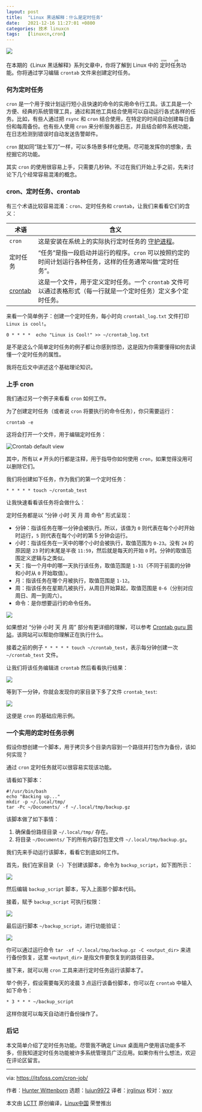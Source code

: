 ```yaml
---
layout: post
title:	"Linux 黑话解释：什么是定时任务"
date:	2021-12-16 11:27:01 +0800 
categories:	技术 linuxcn 
tags:	[linuxcn,cron]
---
```



![](/Asserts/Images/album/202112/16/112554pna46aemuh84ta3m.jpg)


在本期的《Linux 黑话解释》系列文章中，你将了解到 Linux 中的<ruby> 定时任务 <rt>  cron job </rt></ruby>功能。你将通过学习编辑 `crontab` 文件来创建定时任务。


### 何为定时任务


`cron` 是一个用于按计划运行短小且快速的命令的实用命令行工具。该工具是一个方便、经典的系统管理工具，通过和其他工具结合使用可以自动运行各式各样的任务。比如，有些人通过把 `rsync` 和 `cron` 结合使用，在特定的时间自动创建每日备份和每周备份。也有些人使用 `cron` 来分析服务器日志，并且结合邮件系统功能，在日志检测到错误时自动发送告警邮件。


`cron` 就如同“瑞士军刀”一样，可以多场景多样化使用。尽可能发挥你的想象，去挖掘它的功能。


其实 `cron` 的使用很容易上手，只需要几秒钟。不过在我们开始上手之前，先来讨论下几个经常容易混淆的概念。


### cron、定时任务、crontab


有三个术语比较容易混淆：`cron`、定时任务和 `crontab`，让我们来看看它们的含义：




| 术语 | 含义 |
| --- | --- |
| `cron` | 这是安装在系统上的实际执行定时任务的 [守护进程](https://itsfoss.com/linux-daemons/)。 |
| 定时任务 | “任务”是指一段启动并运行的程序。`cron` 可以按照约定的时间计划运行各种任务，这样的任务通常叫做“定时任务”。 |
| [crontab](https://linuxhandbook.com/crontab/) | 这是一个文件，用于定义定时任务。一个 `crontab` 文件可以通过表格形式（每一行就是一个定时任务）定义多个定时任务。 |


来看一个简单例子：创建一个定时任务，每小时向 `crontabl_log.txt` 文件打印 `Linux is cool!`。



```
0 * * * *  echo "Linux is Cool!" >> ~/crontab_log.txt

```

是不是这么个简单定时任务的例子都让你感到惊恐，这是因为你需要懂得如何去读懂一个定时任务的属性。


我将在后文中讲述这个基础理论知识。


### 上手 cron


我们通过另一个例子来看看 `cron` 如何工作。


为了创建定时任务（或者说 `cron` 将要执行的命令任务），你只需要运行：



```
crontab -e

```

这将会打开一个文件，用于编辑定时任务：


![Crontab default view](/Asserts/Images/album/202112/16/112701lmadjd8ayppjtr1t.png)


其中，所有以 `#` 开头的行都是注释，用于指导你如何使用 `cron`，如果觉得没用可以删除它们。


我们将创建如下任务，作为我们的第一个定时任务：



```
* * * * * touch ~/crontab_test

```

让我快速看看该任务将会做什么：


定时任务都是以 “分钟 小时 天 月 周 命令” 形式呈现：


* 分钟：指该任务在哪一分钟会被执行。所以，该值为 `0` 则代表在每个小时开始时运行，`5` 则代表在每个小时的第 5 分钟会运行。
* 小时：指该任务在一天中的哪个小时会被执行，取值范围为 `0-23`。没有 `24` 的原因是 `23` 时的末尾是半夜 `11:59`，然后就是每天的开始 `0` 时。分钟的取值范围定义逻辑与之类似。
* 天：指一个月中的哪一天执行该任务，取值范围是 `1-31`（不同于前面的分钟和小时从 `0` 开始取值）。
* 月：指该任务在哪个月被执行，取值范围是 `1-12`。
* 周：指该任务在星期几被执行，从周日开始算起，取值范围是 `0-6`（分别对应周日、周一到周六）。
* 命令：是你想要运行的命令任务。


![](/Asserts/Images/album/202112/16/112702p1u1wj8c885wu1ye.png)


如果想对 “分钟 小时 天 月 周” 部分有更详细的理解，可以参考 [Crontab guru 网站](https://crontab.guru/)，该网站可以帮助你理解正在执行什么。


接着之前的例子 `* * * * * touch ~/crontab_test`，表示每分钟创建一次 `~/crontab_test` 文件。


让我们将该任务编辑进 `crontab` 然后看看执行结果：


![](/Asserts/Images/album/202112/16/112702iq7qqhh2efia75iq.png)


等到下一分钟，你就会发现你的家目录下多了文件 `crontab_test`:


![](/Asserts/Images/album/202112/16/112703zwui1voo51jzseww.png)


这便是 `cron` 的基础应用示例。


### 一个实用的定时任务示例


假设你想创建一个脚本，用于拷贝多个目录内容到一个路径并打包作为备份，该如何实现？


通过 `cron` 定时任务就可以很容易实现该功能。


请看如下脚本：



```
#!/usr/bin/bash
echo "Backing up..."
mkdir -p ~/.local/tmp/
tar -Pc ~/Documents/ -f ~/.local/tmp/backup.gz

```

该脚本做了如下事情：


1. 确保备份路径目录 `~/.local/tmp/` 存在。
2. 将目录 `~/Documents/` 下的所有内容打包至文件 `~/.local/tmp/backup.gz`。


我们先来手动运行该脚本，看看它到底如何工作。


首先，我们在家目录（`~`）下创建该脚本，命令为 `backup_script`，如下图所示：


![](/Asserts/Images/album/202112/16/112703q72e2hd2vdygs79l.png)


然后编辑 `backup_script` 脚本，写入上面那个脚本代码。


接着，赋予 `backup_script` 可执行权限：


![](/Asserts/Images/album/202112/16/112703h40zzwn7wrv0w0vy.png)


最后运行脚本 `~/backup_script`，进行功能验证：


![](/Asserts/Images/album/202112/16/112703fvsgudnyzfldnca9.png)


你可以通过运行命令 `tar -xf ~/.local/tmp/backup.gz -C <output_dir>` 来进行备份恢复，这里 `<output_dir>` 是指文件要恢复到的路径目录。


接下来，就可以用 `cron` 工具来进行定时任务运行该脚本了。


举个例子，假设需要每天的凌晨 3 点运行该备份脚本，你可以在 `crontab` 中输入如下命令：



```
* 3 * * * ~/backup_script

```

这样你就可以每天自动进行备份操作了。


### 后记


本文简单介绍了定时任务功能。尽管我不确定 Linux 桌面用户使用该功能多不多，但我知道定时任务功能被许多系统管理员广泛应用。如果你有什么想法，欢迎在评论区留言。




---


via: <https://itsfoss.com/cron-job/>


作者：[Hunter Wittenborn](https://itsfoss.com/author/hunter/) 选题：[lujun9972](https://github.com/lujun9972) 译者：[jrglinux](https://github.com/jrglinux) 校对：[wxy](https://github.com/wxy)


本文由 [LCTT](https://github.com/LCTT/TranslateProject) 原创编译，[Linux中国](https://linux.cn/) 荣誉推出
